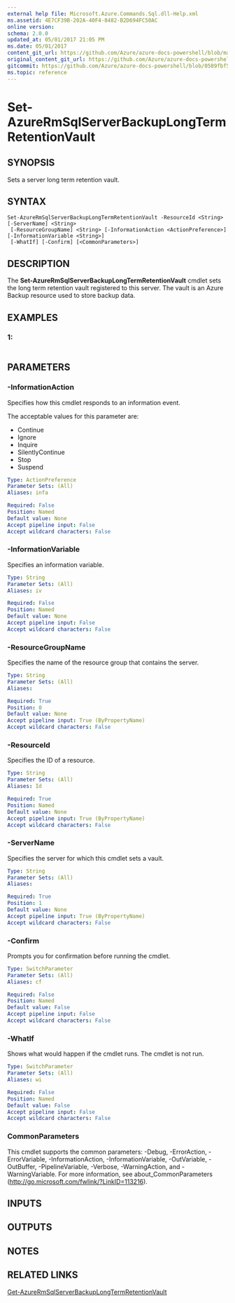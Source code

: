 ```yaml
---
external help file: Microsoft.Azure.Commands.Sql.dll-Help.xml
ms.assetid: 4E7CF39B-202A-40F4-8482-B2D694FC50AC
online version:
schema: 2.0.0
updated_at: 05/01/2017 21:05 PM
ms.date: 05/01/2017
content_git_url: https://github.com/Azure/azure-docs-powershell/blob/master/azureps-cmdlets-docs/ResourceManager/AzureRM.Sql/v1.0.12/Set-AzureRmSqlServerBackupLongTermRetentionVault.md
original_content_git_url: https://github.com/Azure/azure-docs-powershell/blob/master/azureps-cmdlets-docs/ResourceManager/AzureRM.Sql/v1.0.12/Set-AzureRmSqlServerBackupLongTermRetentionVault.md
gitcommit: https://github.com/Azure/azure-docs-powershell/blob/0589fbf53d27e39e0cf445261d29c64fb0859d62
ms.topic: reference
---
```


# Set-AzureRmSqlServerBackupLongTermRetentionVault

## SYNOPSIS
Sets a server long term retention vault.

## SYNTAX

```
Set-AzureRmSqlServerBackupLongTermRetentionVault -ResourceId <String> [-ServerName] <String>
 [-ResourceGroupName] <String> [-InformationAction <ActionPreference>] [-InformationVariable <String>]
 [-WhatIf] [-Confirm] [<CommonParameters>]
```

## DESCRIPTION
The **Set-AzureRmSqlServerBackupLongTermRetentionVault** cmdlet sets the long term retention vault registered to this server.
The vault is an Azure Backup resource used to store backup data.

## EXAMPLES

### 1:
```

```

## PARAMETERS

### -InformationAction
Specifies how this cmdlet responds to an information event.

The acceptable values for this parameter are:

- Continue
- Ignore
- Inquire
- SilentlyContinue
- Stop
- Suspend

```yaml
Type: ActionPreference
Parameter Sets: (All)
Aliases: infa

Required: False
Position: Named
Default value: None
Accept pipeline input: False
Accept wildcard characters: False
```

### -InformationVariable
Specifies an information variable.

```yaml
Type: String
Parameter Sets: (All)
Aliases: iv

Required: False
Position: Named
Default value: None
Accept pipeline input: False
Accept wildcard characters: False
```

### -ResourceGroupName
Specifies the name of the resource group that contains the server.

```yaml
Type: String
Parameter Sets: (All)
Aliases: 

Required: True
Position: 0
Default value: None
Accept pipeline input: True (ByPropertyName)
Accept wildcard characters: False
```

### -ResourceId
Specifies the ID of a resource.

```yaml
Type: String
Parameter Sets: (All)
Aliases: Id

Required: True
Position: Named
Default value: None
Accept pipeline input: True (ByPropertyName)
Accept wildcard characters: False
```

### -ServerName
Specifies the server for which this cmdlet sets a vault.

```yaml
Type: String
Parameter Sets: (All)
Aliases: 

Required: True
Position: 1
Default value: None
Accept pipeline input: True (ByPropertyName)
Accept wildcard characters: False
```

### -Confirm
Prompts you for confirmation before running the cmdlet.

```yaml
Type: SwitchParameter
Parameter Sets: (All)
Aliases: cf

Required: False
Position: Named
Default value: False
Accept pipeline input: False
Accept wildcard characters: False
```

### -WhatIf
Shows what would happen if the cmdlet runs.
The cmdlet is not run.

```yaml
Type: SwitchParameter
Parameter Sets: (All)
Aliases: wi

Required: False
Position: Named
Default value: False
Accept pipeline input: False
Accept wildcard characters: False
```

### CommonParameters
This cmdlet supports the common parameters: -Debug, -ErrorAction, -ErrorVariable, -InformationAction, -InformationVariable, -OutVariable, -OutBuffer, -PipelineVariable, -Verbose, -WarningAction, and -WarningVariable. For more information, see about_CommonParameters (http://go.microsoft.com/fwlink/?LinkID=113216).

## INPUTS

## OUTPUTS

## NOTES

## RELATED LINKS

[Get-AzureRmSqlServerBackupLongTermRetentionVault](./Get-AzureRmSqlServerBackupLongTermRetentionVault.md)
